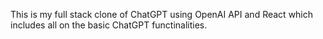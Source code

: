 This is my full stack clone of ChatGPT using OpenAI API and React which includes all on the basic ChatGPT functinalities.
